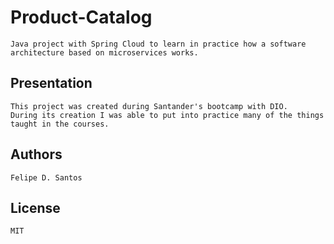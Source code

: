 # Product-Catalog
    Java project with Spring Cloud to learn in practice how a software architecture based on microservices works.
    
## Presentation
    This project was created during Santander's bootcamp with DIO.
    During its creation I was able to put into practice many of the things taught in the courses.
    
## Authors
    Felipe D. Santos
    
## License
    MIT

